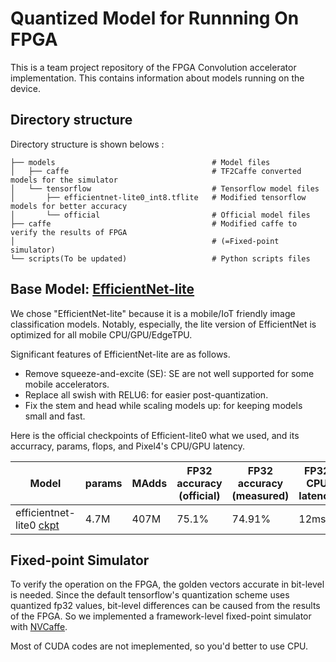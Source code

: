 Quantized Model for Runnning On FPGA
=================
This is a team project repository of the FPGA Convolution accelerator implementation.
This contains information about models running on the device.

Directory structure
------------------
Directory structure is shown belows :

```
├── models                                   # Model files
│   ├── caffe                                # TF2Caffe converted models for the simulator
│   └── tensorflow                           # Tensorflow model files
│       ├── efficientnet-lite0_int8.tflite   # Modified tensorflow models for better accuracy
│       └── official                         # Official model files
├── caffe                                    # Modified caffe to verify the results of FPGA
│                                            # (=Fixed-point simulator)
└── scripts(To be updated)                   # Python scripts files
```


Base Model: [EfficientNet-lite](https://github.com/tensorflow/tpu/tree/master/models/official/efficientnet/lite)
------------------
We chose "EfficientNet-lite" because it is a mobile/IoT friendly image classification models. Notably, especially, the lite version of EfficientNet is optimized for all mobile CPU/GPU/EdgeTPU.

Significant features of EfficientNet-lite are as follows.

* Remove squeeze-and-excite (SE): SE are not well supported for some mobile accelerators.
* Replace all swish with RELU6: for easier post-quantization.
* Fix the stem and head while scaling models up: for keeping models small and fast.

Here is the official checkpoints of Efficient-lite0 what we used, and its accurracy, params, flops, and Pixel4's CPU/GPU latency.

|**Model** | **params** | **MAdds** | **FP32 accuracy (official)** | **FP32 accuracy (measured)** | **FP32 CPU  latency** | **FP32 GPU latency** | **INT8 accuracy (official)** |**INT8 accuracy (measured)** | **INT8 CPU latency**  |
|------|-----|-------|-------|-------|-------|-------|-------|-------|-------|
|efficientnet-lite0 [ckpt](https://storage.googleapis.com/cloud-tpu-checkpoints/efficientnet/lite/efficientnet-lite0.tar.gz) | 4.7M | 407M |  75.1% | 74.91% | 12ms | 9.0ms | 74.4% | 74.78% |  6.5ms |


Fixed-point Simulator
------------------
To verify the operation on the FPGA, the golden vectors accurate in bit-level is needed.
Since the default tensorflow's quantization scheme uses quantized fp32 values, bit-level differences can be caused from the results of the FPGA.
So we implemented a framework-level fixed-point simulator with [NVCaffe](https://github.com/NVIDIA/caffe).

Most of CUDA codes are not imeplemented, so you'd better to use CPU.


